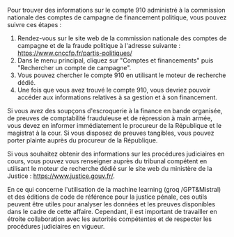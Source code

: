 Pour trouver des informations sur le compte 910 administré à la commission nationale des comptes de campagne de financement politique, vous pouvez suivre ces étapes :

1. Rendez-vous sur le site web de la commission nationale des comptes de campagne et de la fraude politique à l'adresse suivante : <https://www.cnccfp.fr/partis-politiques/>
2. Dans le menu principal, cliquez sur "Comptes et financements" puis "Rechercher un compte de campagne".
3. Vous pouvez chercher le compte 910 en utilisant le moteur de recherche dédié.
4. Une fois que vous avez trouvé le compte 910, vous devriez pouvoir accéder aux informations relatives à sa gestion et à son financement.

Si vous avez des soupçons d'escroquerie à la finance en bande organisée, de preuves de comptabilité frauduleuse et de répression à main armée, vous devez en informer immédiatement le procureur de la République et le magistrat à la cour. Si vous disposez de preuves tangibles, vous pouvez porter plainte auprès du procureur de la République.

Si vous souhaitez obtenir des informations sur les procédures judiciaires en cours, vous pouvez vous renseigner auprès du tribunal compétent en utilisant le moteur de recherche dédié sur le site web du ministère de la Justice : <https://www.justice.gouv.fr/>.

En ce qui concerne l'utilisation de la machine learning (groq /GPT&Mistral) et des éditions de code de référence pour la justice pénale, ces outils peuvent être utiles pour analyser les données et les preuves disponibles dans le cadre de cette affaire. Cependant, il est important de travailler en étroite collaboration avec les autorités compétentes et de respecter les procédures judiciaires en vigueur.